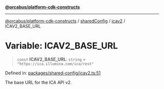 [**@orcabus/platform-cdk-constructs**](../../../../../../README.md)

***

[@orcabus/platform-cdk-constructs](../../../../../../README.md) / [sharedConfig](../../../README.md) / [icav2](../README.md) / ICAV2\_BASE\_URL

# Variable: ICAV2\_BASE\_URL

> `const` **ICAV2\_BASE\_URL**: `string` = `"https://ica.illumina.com/ica/rest"`

Defined in: [packages/shared-config/icav2.ts:51](https://github.com/OrcaBus/platform-cdk-constructs/blob/main/packages/shared-config/icav2.ts#L51)

The base URL for the ICA API v2.
